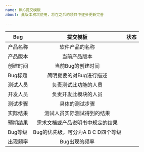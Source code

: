 ```yaml
---
name: BUG提交模板
about: 此版本初次使用，将在之后的项目中逐步更新完善

---
```


Bug|提交模板|状态
---|:---:|---:
| 产品名称 | 软件产品的名称 |
| 产品版本 | 当前产品版本 |
| 创建时间 | 当前Bug的创建时间 |
| Bug标题 | 简明扼要的对Bug进行描述|
| 测试人员| 负责测试此功能的人员|
| 开发人员| 负责开发此模块的人员|
| 测试步骤 | 具体的测试步骤 |
| 实际结果| 测试人员实际测试得到的结果|
| 预期结果| 需求文档或产品说明书中规定的结果|
| Bug等级| Bug的优先级，可分为A B C D四个等级|
| 出现频率| Bug出现的频率|
